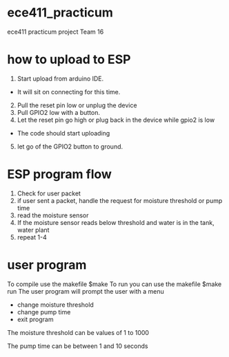 # ece411_practicum
ece411 practicum project Team 16

# how to upload to ESP
1. Start upload from arduino IDE.
  - It will sit on connecting for this time.
2. Pull the reset pin low or unplug the device
3. Pull GPIO2 low with a button.
4. Let the reset pin go high or plug back in the device while gpio2 is low
  - The code should start uploading
5. let go of the GPIO2 button to ground.

# ESP program flow
1. Check for user packet
2. if user sent a packet, handle the request for moisture threshold or pump time
3. read the moisture sensor
4. If the moisture sensor reads below threshold and water is in the tank, water plant
5. repeat 1-4

# user program
To compile use the makefile $make
To run you can use the makefile $make run
The user program will prompt the user with a menu
  - change moisture threshold
  - change pump time
  - exit program
  
The moisture threshold can be values of 1 to 1000

The pump time can be between 1 and 10 seconds

